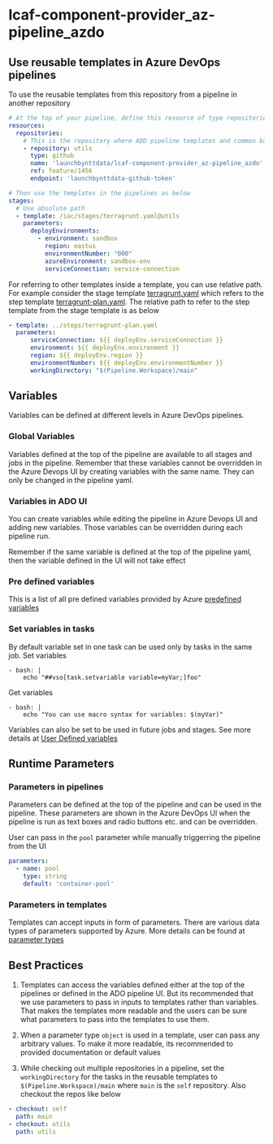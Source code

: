 # lcaf-component-provider_az-pipeline_azdo

## Use reusable templates in Azure DevOps pipelines

To use the reusable templates from this repository from a pipeline in another repository

```yaml
# At the top of your pipeline, define this resource of type repositories
resources:
  repositories:
    # This is the repository where ADO pipeline templates and common bash functions are stored
    - repository: utils
      type: github
      name: 'launchbynttdata/lcaf-component-provider_az-pipeline_azdo'
      ref: feature/1456
      endpoint: 'launchbynttdata-github-token'

# Then use the templates in the pipelines as below
stages:
  # Use absolute path
  - template: /iac/stages/terragrunt.yaml@utils
    parameters:
      deployEnvironments:
        - environment: sandbox
          region: eastus
          environmentNumber: "000"
          azureEnvironment: sandbox-env
          serviceConnection: service-connection
```

For referring to other templates inside a template, you can use relative path. For example consider the stage template [terragrunt.yaml](iac/stages/terragrunt.yaml) which refers to the step template [terragrunt-plan.yaml](iac/steps/terragrunt-plan.yaml). The relative path to refer to the step template from the stage template is as below

```yaml
- template: ../steps/terragrunt-plan.yaml
  parameters:
      serviceConnection: ${{ deployEnv.serviceConnection }}
      environment: ${{ deployEnv.environment }}
      region: ${{ deployEnv.region }}
      environmentNumber: ${{ deployEnv.environmentNumber }}
      workingDirectory: "$(Pipeline.Workspace)/main"
```

## Variables
Variables can be defined at different levels in Azure DevOps pipelines.

### Global Variables
Variables defined at the top of the pipeline are available to all stages and jobs in the pipeline. Remember that these
variables cannot be overridden in the Azure Devops UI by creating variables with the same name. They can only be changed in the pipeline yaml.

### Variables in ADO UI
You can create variables while editing the pipeline in Azure Devops UI and adding new variables. Those variables can be overridden during each pipeline run.

Remember if the same variable is defined at the top of the pipeline yaml, then the variable defined in the UI will not take effect

### Pre defined variables
This is a list of all pre defined variables provided by Azure [predefined variables](https://learn.microsoft.com/en-us/azure/devops/pipelines/build/variables?view=azure-devops&tabs=yaml)

### Set variables in tasks

By default variable set in one task can be used only by tasks in the same job.
Set variables
```
- bash: |
    echo "##vso[task.setvariable variable=myVar;]foo"
```

Get variables

```
- bash: |
    echo "You can use macro syntax for variables: $(myVar)"
```

Variables can also be set to be used in future jobs and stages. See more details at [User Defined variables](https://learn.microsoft.com/en-us/azure/devops/pipelines/process/set-variables-scripts?view=azure-devops&tabs=bash)

## Runtime Parameters

### Parameters in pipelines

Parameters can be defined at the top of the pipeline and can be used in the pipeline. These parameters are shown in the Azure DevOps UI when the pipeline is run as text boxes and radio buttons etc. and can be overridden.

User can pass in the `pool` parameter while manually triggerring the pipeline from the UI

```yaml
parameters:
  - name: pool
    type: string
    default: 'container-pool'
```

### Parameters in templates

Templates can accept inputs in form of parameters. There are various data types of parameters supported by Azure. More details can be found at [parameter types](https://learn.microsoft.com/en-us/azure/devops/pipelines/process/template-parameters?view=azure-devops#parameter-data-types)

## Best Practices

1. Templates can access the variables defined either at the top of the pipelines or defined in the ADO pipeline UI. But its recommended that we use parameters to pass in inputs to templates rather than variables. That makes the templates more readable and the users can be sure what parameters to pass into the templates to use them.

2. When a parameter type `object` is used in a template, user can pass any arbitrary values. To make it more readable, its recommended to provided documentation or default values

3. While checking out multiple repositories in a pipeline, set the `workingDirectory` for the tasks in the reusable templates to `$(Pipeline.Workspace)/main` where `main` is the `self` repository. Also checkout the repos like below

  ```yaml
  - checkout: self
    path: main
  - checkout: utils
    path: utils
  ```
